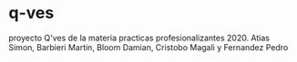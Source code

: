 # q-ves
proyecto Q'ves de la materia practicas profesionalizantes 2020. Atias Simon, Barbieri Martin, Bloom Damian, Cristobo Magali y Fernandez Pedro
